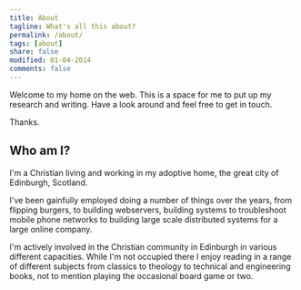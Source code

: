 ```yaml
---
title: About
tagline: What's all this about?
permalink: /about/
tags: [about]
share: false
modified: 01-04-2014
comments: false
---
```

Welcome to my home on the web. This is a space for me to put up my
research and writing. Have a look around and feel free to get in
touch.

Thanks.

## Who am I?

I'm a Christian living and working in my adoptive home, the great city
of Edinburgh, Scotland.

I've been gainfully employed doing a number of things over the years,
from flipping burgers, to building webservers, building systems to
troubleshoot mobile phone networks to building large scale distributed
systems for a large online company.

I'm actively involved in the Christian community in Edinburgh in
various different capacities. While I'm not occupied there I enjoy
reading in a range of different subjects from classics to theology to
technical and engineering books, not to mention playing the occasional
board game or two.
